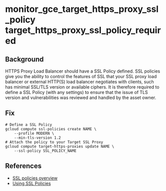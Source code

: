 # monitor_gce_target_https_proxy_ssl_policy target_https_proxy_ssl_policy_required

## Background

HTTPS Proxy Load Balancer should have a SSL Policy defined.
SSL policies give you the ability to control the features of SSL that your SSL proxy load balancer or external HTTP(S) load balancer negotiates with clients, such has minimal SSL/TLS version or available ciphers.
It is therefore required to define a SSL Policy (with any settings) to ensure that the issue of TLS version and vulnerabilities was reviewed and handled by the asset owner.

## Fix

```shell
# Define a SSL Policy
gcloud compute ssl-policies create NAME \
    --profile MODERN \
    --min-tls-version 1.2 
# Attach the policy to your Target SSL Proxy
gcloud compute target-https-proxies update NAME \
    --ssl-policy SSL_POLICY_NAME
```

## References

- [SSL policies overview](https://cloud.google.com/load-balancing/docs/ssl-policies-concepts)
- [Using SSL Policies](https://cloud.google.com/load-balancing/docs/use-ssl-policies)
